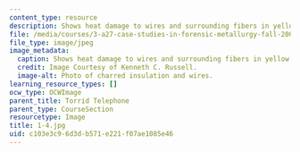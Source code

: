 ```yaml
---
content_type: resource
description: Shows heat damage to wires and surrounding fibers in yellow and red sheaths.
file: /media/courses/3-a27-case-studies-in-forensic-metallurgy-fall-2007/c103e3c96d3db571e221f07ae1085e46_1-4.jpg
file_type: image/jpeg
image_metadata:
  caption: Shows heat damage to wires and surrounding fibers in yellow and red sheaths.
  credit: Image Courtesy of Kenneth C. Russell.
  image-alt: Photo of charred insulation and wires.
learning_resource_types: []
ocw_type: OCWImage
parent_title: Torrid Telephone
parent_type: CourseSection
resourcetype: Image
title: 1-4.jpg
uid: c103e3c9-6d3d-b571-e221-f07ae1085e46
---
```

